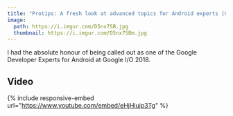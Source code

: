 ```yaml
---
title: "Protips: A fresh look at advanced topics for Android experts (Google I/O '18)"
image:
  path: https://i.imgur.com/D5nx7SB.jpg
  thumbnail: https://i.imgur.com/D5nx7SBm.jpg
---
```

I had the absolute honour of being called out as one of the Google Developer Experts for Android at Google I/O 2018.

## Video

{% include responsive-embed url="https://www.youtube.com/embed/eHjHlujp3Tg" %}
